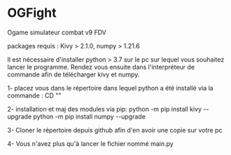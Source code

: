 # OGFight
 Ogame simulateur combat v9 FDV

packages requis : Kivy > 2.1.0, numpy > 1.21.6


Il est nécessaire d'installer python > 3.7 sur le pc sur lequel vous souhaitez lancer le programme.
Rendez vous ensuite dans l'interpréteur de commande afin de télécharger kivy et numpy.

1- placez vous dans le répertoire dans lequel python a été installé via la commande :
 CD "<url locale Python>"

2- installation et maj des modules via pip:
 python -m pip install kivy --upgrade
 python -m pip install numpy --upgrade
 
3- Cloner le répertoire depuis github afin d'en avoir une copie sur votre pc
 
4- Vous n'avez plus qu'à lancer le fichier nommé main.py
 

